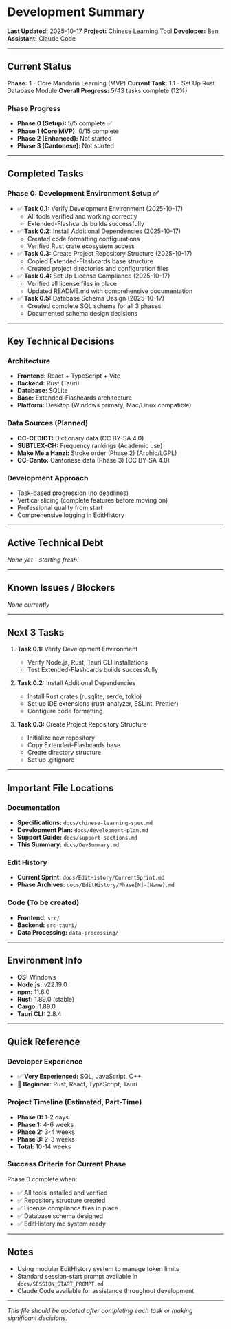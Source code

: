 # Development Summary

**Last Updated:** 2025-10-17
**Project:** Chinese Learning Tool
**Developer:** Ben
**Assistant:** Claude Code

---

## Current Status

**Phase:** 1 - Core Mandarin Learning (MVP)
**Current Task:** 1.1 - Set Up Rust Database Module
**Overall Progress:** 5/43 tasks complete (12%)

### Phase Progress
- **Phase 0 (Setup):** 5/5 complete ✅
- **Phase 1 (Core MVP):** 0/15 complete
- **Phase 2 (Enhanced):** Not started
- **Phase 3 (Cantonese):** Not started

---

## Completed Tasks

### Phase 0: Development Environment Setup ✅
- ✅ **Task 0.1:** Verify Development Environment (2025-10-17)
  - All tools verified and working correctly
  - Extended-Flashcards builds successfully
- ✅ **Task 0.2:** Install Additional Dependencies (2025-10-17)
  - Created code formatting configurations
  - Verified Rust crate ecosystem access
- ✅ **Task 0.3:** Create Project Repository Structure (2025-10-17)
  - Copied Extended-Flashcards base structure
  - Created project directories and configuration files
- ✅ **Task 0.4:** Set Up License Compliance (2025-10-17)
  - Verified all license files in place
  - Updated README.md with comprehensive documentation
- ✅ **Task 0.5:** Database Schema Design (2025-10-17)
  - Created complete SQL schema for all 3 phases
  - Documented schema design decisions

---

## Key Technical Decisions

### Architecture
- **Frontend:** React + TypeScript + Vite
- **Backend:** Rust (Tauri)
- **Database:** SQLite
- **Base:** Extended-Flashcards architecture
- **Platform:** Desktop (Windows primary, Mac/Linux compatible)

### Data Sources (Planned)
- **CC-CEDICT:** Dictionary data (CC BY-SA 4.0)
- **SUBTLEX-CH:** Frequency rankings (Academic use)
- **Make Me a Hanzi:** Stroke order (Phase 2) (Arphic/LGPL)
- **CC-Canto:** Cantonese data (Phase 3) (CC BY-SA 4.0)

### Development Approach
- Task-based progression (no deadlines)
- Vertical slicing (complete features before moving on)
- Professional quality from start
- Comprehensive logging in EditHistory

---

## Active Technical Debt

*None yet - starting fresh!*

---

## Known Issues / Blockers

*None currently*

---

## Next 3 Tasks

1. **Task 0.1:** Verify Development Environment
   - Verify Node.js, Rust, Tauri CLI installations
   - Test Extended-Flashcards builds successfully

2. **Task 0.2:** Install Additional Dependencies
   - Install Rust crates (rusqlite, serde, tokio)
   - Set up IDE extensions (rust-analyzer, ESLint, Prettier)
   - Configure code formatting

3. **Task 0.3:** Create Project Repository Structure
   - Initialize new repository
   - Copy Extended-Flashcards base
   - Create directory structure
   - Set up .gitignore

---

## Important File Locations

### Documentation
- **Specifications:** `docs/chinese-learning-spec.md`
- **Development Plan:** `docs/development-plan.md`
- **Support Guide:** `docs/support-sections.md`
- **This Summary:** `docs/DevSummary.md`

### Edit History
- **Current Sprint:** `docs/EditHistory/CurrentSprint.md`
- **Phase Archives:** `docs/EditHistory/Phase[N]-[Name].md`

### Code (To be created)
- **Frontend:** `src/`
- **Backend:** `src-tauri/`
- **Data Processing:** `data-processing/`

---

## Environment Info

- **OS:** Windows
- **Node.js:** v22.19.0
- **npm:** 11.6.0
- **Rust:** 1.89.0 (stable)
- **Cargo:** 1.89.0
- **Tauri CLI:** 2.8.4

---

## Quick Reference

### Developer Experience
- ✅ **Very Experienced:** SQL, JavaScript, C++
- 🔰 **Beginner:** Rust, React, TypeScript, Tauri

### Project Timeline (Estimated, Part-Time)
- **Phase 0:** 1-2 days
- **Phase 1:** 4-6 weeks
- **Phase 2:** 3-4 weeks
- **Phase 3:** 2-3 weeks
- **Total:** 10-14 weeks

### Success Criteria for Current Phase
Phase 0 complete when:
- ✅ All tools installed and verified
- ✅ Repository structure created
- ✅ License compliance files in place
- ✅ Database schema designed
- ✅ EditHistory.md system ready

---

## Notes

- Using modular EditHistory system to manage token limits
- Standard session-start prompt available in `docs/SESSION_START_PROMPT.md`
- Claude Code available for assistance throughout development

---

*This file should be updated after completing each task or making significant decisions.*
